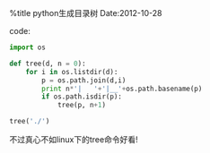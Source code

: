 %title python生成目录树
Date:2012-10-28

code:

```python
import os

def tree(d, n = 0):
	for i in os.listdir(d):
		p = os.path.join(d,i)
		print n*'|   '+'|__'+os.path.basename(p)
		if os.path.isdir(p):
			tree(p, n+1)

tree('./')
```
不过真心不如linux下的tree命令好看!

```
```
